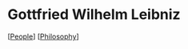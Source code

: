 # Gottfried Wilhelm Leibniz

[[People]] [[Philosophy]]

[//begin]: # "Autogenerated link references for markdown compatibility"
[People]: people "People"
[Philosophy]: philosophy "Philosophy"
[//end]: # "Autogenerated link references"